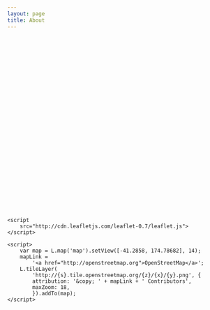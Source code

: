 ```yaml
---
layout: page
title: About
---
```


<head>
    <title>Simple Leaflet Map</title>
    <meta charset="utf-8" />
    <link 
        rel="stylesheet" 
        href="http://cdn.leafletjs.com/leaflet-0.7/leaflet.css"
    />
</head>
<body>
    <div id="map" style="width: 600px; height: 400px"></div>

    <script
        src="http://cdn.leafletjs.com/leaflet-0.7/leaflet.js">
    </script>

    <script>
        var map = L.map('map').setView([-41.2858, 174.78682], 14);
        mapLink = 
            '<a href="http://openstreetmap.org">OpenStreetMap</a>';
        L.tileLayer(
            'http://{s}.tile.openstreetmap.org/{z}/{x}/{y}.png', {
            attribution: '&copy; ' + mapLink + ' Contributors',
            maxZoom: 18,
            }).addTo(map);
    </script>
</body>
